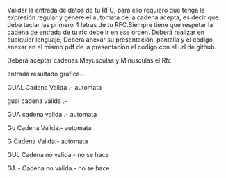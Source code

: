 Validar la entrada de datos de tu RFC,  para ello requiero que tenga la expresión regular y genere el automata de la cadena acepta, es decir que debe teclar las  primero 4 letras de tu RFC.Siempre tiene que respetar la cadena
de entrada de tu rfc debe ir en ese orden.
Deberá realizar en cualquier lenguaje,
Debera anexar su presentación, pantalla y el codigo, anexar en el mismo pdf  de la presentación el codigo con el url de github.
 

Deberá aceptar cadenas Mayusculas y Minusculas el Rfc

entrada resultado     grafica.-

GUAL  Cadena Valida .- automata

gual  cadena valida .-

GUA   cadena valida .- automata

Gu    Cadena Valida.-  automata

G     Cadena Valida.-  automata

GUL   Cadena no valida.-  no se hace

GA.-  Cadena no valida.- no se hace.
